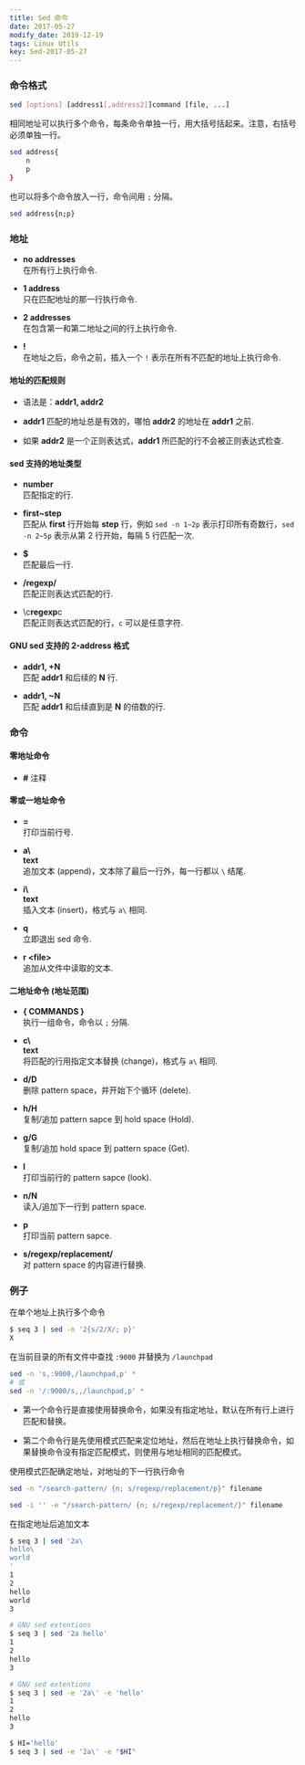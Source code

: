 ```yaml
---
title: Sed 命令
date: 2017-05-27
modify_date: 2019-12-19
tags: Linux Utils
key: Sed-2017-05-27
---
```


### 命令格式

```bash
sed [options] [address1[,address2]]command [file, ...]
```

<!--more-->

相同地址可以执行多个命令，每条命令单独一行，用大括号括起来。注意，右括号必须单独一行。

```bash
sed address{
    n
    p
}
```

也可以将多个命令放入一行，命令间用 `;` 分隔。

```bash
sed address{n;p}
```

### 地址

- **no addresses**  
  在所有行上执行命令.

- **1 address**  
  只在匹配地址的那一行执行命令.

- **2 addresses**  
  在包含第一和第二地址之间的行上执行命令.

- **!**  
  在地址之后，命令之前，插入一个 `!` 表示在所有不匹配的地址上执行命令.

#### 地址的匹配规则

- 语法是：**addr1, addr2**

- **addr1** 匹配的地址总是有效的，哪怕 **addr2** 的地址在 **addr1** 之前.

- 如果 **addr2** 是一个正则表达式，**addr1** 所匹配的行不会被正则表达式检查.

#### sed 支持的地址类型

- **number**  
  匹配指定的行.

- **first~step**  
  匹配从 **first** 行开始每 **step** 行，例如 `sed -n 1~2p` 表示打印所有奇数行，`sed -n 2~5p` 表示从第 2 行开始，每隔 5 行匹配一次.
  
- **$**  
  匹配最后一行.
  
- **/regexp/**  
  匹配正则表达式匹配的行.

- \c**regexp**c  
  匹配正则表达式匹配的行，`c` 可以是任意字符.

#### GNU sed 支持的 2-address 格式

- **addr1, +N**  
  匹配 **addr1** 和后续的 **N** 行.

- **addr1, ~N**  
  匹配 **addr1** 和后续直到是 **N** 的倍数的行.

### 命令

#### 零地址命令

- **#** 注释

#### 零或一地址命令

- **=**  
  打印当前行号.

- **a\\**  
  **text**  
  追加文本 (append)，文本除了最后一行外，每一行都以 `\` 结尾.

- **i\\**  
  **text**  
  插入文本 (insert)，格式与 `a\` 相同.

- **q**  
  立即退出 sed 命令.

- **r \<file\>**  
  追加从文件中读取的文本.

#### 二地址命令 (地址范围)

- **{ COMMANDS }**  
  执行一组命令，命令以 `;` 分隔.

- **c\\**  
  **text**  
  将匹配的行用指定文本替换 (change)，格式与 `a\` 相同.

- **d/D**  
  删除 pattern space，并开始下个循环 (delete).

- **h/H**  
  复制/追加 pattern sapce 到 hold space (Hold).

- **g/G**  
  复制/追加 hold space 到 pattern space (Get).

- **l**  
  打印当前行的 pattern sapce (look).

- **n/N**  
  读入/追加下一行到 pattern space.

- **p**  
  打印当前 pattern sapce.

- **s/regexp/replacement/**  
  对 pattern space 的内容进行替换.

### 例子

在单个地址上执行多个命令

```bash
$ seq 3 | sed -n '2{s/2/X/; p}'
X
```

在当前目录的所有文件中查找 `:9000` 并替换为 `/launchpad`

```bash
sed -n 's,:9000,/launchpad,p' *
# 或
sed -n '/:9000/s,,/launchpad,p' *
```

- 第一个命令行是直接使用替换命令，如果没有指定地址，默认在所有行上进行匹配和替换。

- 第二个命令行是先使用模式匹配来定位地址，然后在地址上执行替换命令，如果替换命令没有指定匹配模式，则使用与地址相同的匹配模式。

使用模式匹配确定地址，对地址的下一行执行命令

```bash
sed -n "/search-pattern/ {n; s/regexp/replacement/p}" filename

sed -i '' -e "/search-pattern/ {n; s/regexp/replacement/}" filename
```

在指定地址后追加文本

```bash
$ seq 3 | sed '2a\
hello\
world
'
1
2
hello
world
3

# GNU sed extentions
$ seq 3 | sed '2a hello'
1
2
hello
3

# GNU sed extentions
$ seq 3 | sed -e '2a\' -e 'hello'
1
2
hello
3

$ HI='hello'
$ seq 3 | sed -e '2a\' -e "$HI"
```